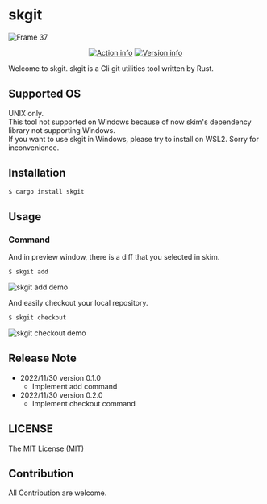 
# skgit

![Frame 37](https://user-images.githubusercontent.com/54967427/210161916-d070cc7e-c1ba-4ecc-8a50-3adbc9495bd4.png)
<p align="center">
<a href="https://github.com/Mr-peipei/skgit/actions/workflows/actions.yaml"><img src="https://github.com/Mr-peipei/skgit/actions/workflows/actions.yaml/badge.svg" alt="Action info"></a>
<a href="https://crates.io/crates/skgit"><img src="https://img.shields.io/crates/v/skgit.svg?colorB=319e8c" alt="Version info"></a><br>
</p>

Welcome to skgit.
skgit is a Cli git utilities tool written by Rust.

## Supported OS

UNIX only.  
This tool not supported on Windows because of now skim's dependency library  not supporting Windows.  
If you want to use skgit in Windows, please try to install on WSL2.
Sorry for inconvenience.  


## Installation

```bash
$ cargo install skgit
```

## Usage

### Command

<!-- You can git add by interactive search by skim. -->
And in preview window, there is a diff that you selected in skim.
```bash
$ skgit add
```
![skgit add demo](https://user-images.githubusercontent.com/54967427/206841812-9216f9b8-efc5-4bda-8d75-01f26148e600.gif)



And easily checkout your local repository.
```bash
$ skgit checkout
```
![skgit checkout demo](https://user-images.githubusercontent.com/54967427/206456666-51a868be-8e73-49ea-a785-415563e5f4ac.gif)


## Release Note

- 2022/11/30 version 0.1.0
  - Implement add command
- 2022/11/30 version 0.2.0
  - Implement checkout command


## LICENSE

The MIT License (MIT)

## Contribution

All Contribution are welcome.
